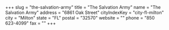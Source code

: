 +++
slug = "the-salvation-army"
title = "The Salvation Army"
name = "The Salvation Army"
address = "6861 Oak Street"
cityIndexKey = "city-fl-milton"
city = "Milton"
state = "FL"
postal = "32570"
website = ""
phone = "850 623-4099"
fax = ""
+++
